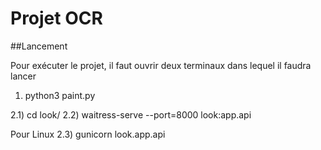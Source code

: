 # Projet OCR

##Lancement

Pour exécuter le projet, il faut ouvrir deux terminaux dans lequel il faudra lancer

1) python3 paint.py

2.1) cd look/
2.2) waitress-serve --port=8000 look:app.api

Pour Linux
2.3) gunicorn look.app.api